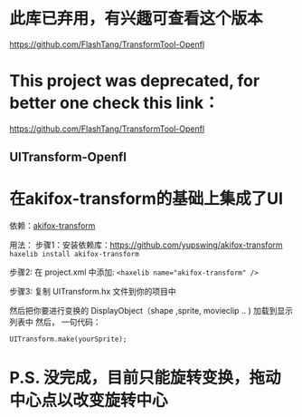 # 此库已弃用，有兴趣可查看这个版本 <br>
https://github.com/FlashTang/TransformTool-Openfl <br>
# This project was deprecated, for better one check this link： <br>
https://github.com/FlashTang/TransformTool-Openfl <br>

## UITransform-Openfl
# 在akifox-transform的基础上集成了UI
依赖：[akifox-transform](https://github.com/yupswing/akifox-transform)

用法：
步骤1：安装依赖库：https://github.com/yupswing/akifox-transform
    ```
    haxelib install akifox-transform
    ```
    
步骤2: 在 project.xml 中添加:
    ```
    <haxelib name="akifox-transform" />
    ```
    
步骤3: 复制 UITransform.hx 文件到你的项目中

然后把你要进行变换的 DisplayObject（shape ,sprite, movieclip .. ) 加载到显示列表中
然后， 一句代码：
   ```
   UITransform.make(yourSprite);
   ```
   
# P.S. 没完成，目前只能旋转变换，拖动中心点以改变旋转中心


